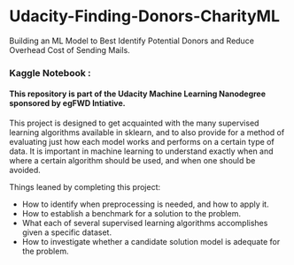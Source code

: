 # Udacity-Finding-Donors-CharityML
Building an ML Model to Best Identify Potential Donors and Reduce Overhead Cost of Sending Mails.
### Kaggle Notebook : 
#### This repository is part of the Udacity Machine Learning Nanodegree sponsored by egFWD Intiative.

This project is designed to get acquainted with the many supervised learning algorithms available in sklearn, and to also provide for a method of evaluating just how each model works and performs on a certain type of data. It is important in machine learning to understand exactly when and where a certain algorithm should be used, and when one should be avoided.

Things leaned by completing this project:

- How to identify when preprocessing is needed, and how to apply it.
- How to establish a benchmark for a solution to the problem.
- What each of several supervised learning algorithms accomplishes given a specific dataset.
- How to investigate whether a candidate solution model is adequate for the problem.
